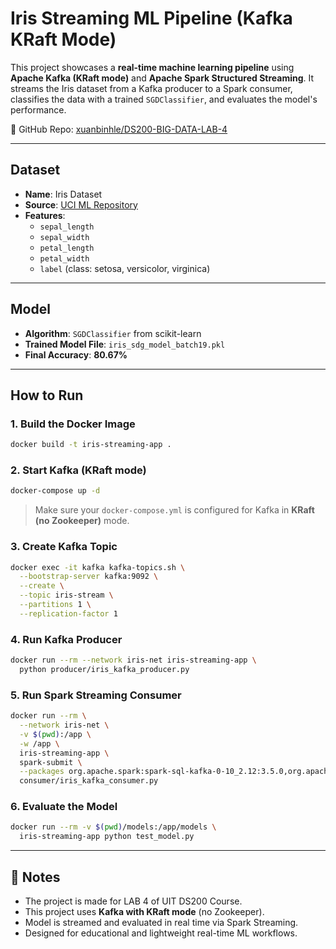 # Iris Streaming ML Pipeline (Kafka KRaft Mode)

This project showcases a **real-time machine learning pipeline** using **Apache Kafka (KRaft mode)** and **Apache Spark Structured Streaming**. It streams the Iris dataset from a Kafka producer to a Spark consumer, classifies the data with a trained `SGDClassifier`, and evaluates the model's performance.

🔗 GitHub Repo: [xuanbinhle/DS200-BIG-DATA-LAB-4](https://github.com/xuanbinhle/DS200-BIG-DATA-LAB-4.git)

---

## Dataset

- **Name**: Iris Dataset  
- **Source**: [UCI ML Repository](https://archive.ics.uci.edu/ml/datasets/iris)
- **Features**:
  - `sepal_length`
  - `sepal_width`
  - `petal_length`
  - `petal_width`
  - `label` (class: setosa, versicolor, virginica)

---

## Model

- **Algorithm**: `SGDClassifier` from scikit-learn
- **Trained Model File**: `iris_sdg_model_batch19.pkl`
- **Final Accuracy**: **80.67%**

---

## How to Run

### 1. Build the Docker Image

```bash
docker build -t iris-streaming-app .
```

### 2. Start Kafka (KRaft mode)

```bash
docker-compose up -d
```

> Make sure your `docker-compose.yml` is configured for Kafka in **KRaft (no Zookeeper)** mode.

### 3. Create Kafka Topic

```bash
docker exec -it kafka kafka-topics.sh \
  --bootstrap-server kafka:9092 \
  --create \
  --topic iris-stream \
  --partitions 1 \
  --replication-factor 1
```

### 4. Run Kafka Producer

```bash
docker run --rm --network iris-net iris-streaming-app \
  python producer/iris_kafka_producer.py
```

### 5. Run Spark Streaming Consumer

```bash
docker run --rm \
  --network iris-net \
  -v $(pwd):/app \
  -w /app \
  iris-streaming-app \
  spark-submit \
  --packages org.apache.spark:spark-sql-kafka-0-10_2.12:3.5.0,org.apache.kafka:kafka-clients:3.5.0 \
  consumer/iris_kafka_consumer.py
```

### 6. Evaluate the Model

```bash
docker run --rm -v $(pwd)/models:/app/models \
  iris-streaming-app python test_model.py
```

---

## 📌 Notes

- The project is made for LAB 4 of UIT DS200 Course.
- This project uses **Kafka with KRaft mode** (no Zookeeper).
- Model is streamed and evaluated in real time via Spark Streaming.
- Designed for educational and lightweight real-time ML workflows.
